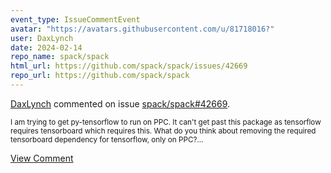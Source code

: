 ```yaml
---
event_type: IssueCommentEvent
avatar: "https://avatars.githubusercontent.com/u/81718016?"
user: DaxLynch
date: 2024-02-14
repo_name: spack/spack
html_url: https://github.com/spack/spack/issues/42669
repo_url: https://github.com/spack/spack
---
```


<a href='https://github.com/DaxLynch' target='_blank'>DaxLynch</a> commented on issue <a href='https://github.com/spack/spack/issues/42669' target='_blank'>spack/spack#42669</a>.

<small>I am trying to get py-tensorflow to run on PPC. It can't get past this package as tensorflow requires tensorboard which requires this. What do you think about removing the required tensorboard dependency for tensorflow, only on PPC?...</small>

<a href='https://github.com/spack/spack/issues/42669' target='_blank'>View Comment</a>